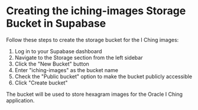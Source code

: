 # Creating the iching-images Storage Bucket in Supabase

Follow these steps to create the storage bucket for the I Ching images:

1. Log in to your Supabase dashboard
2. Navigate to the Storage section from the left sidebar
3. Click the "New Bucket" button
4. Enter "iching-images" as the bucket name
5. Check the "Public bucket" option to make the bucket publicly accessible
6. Click "Create bucket"

The bucket will be used to store hexagram images for the Oracle I Ching application.